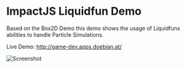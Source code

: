 # ImpactJS Liquidfun Demo

Based on the Box2D Demo this demo shows the usage of Liquidfuns abilities to handle Particle Simulations.

Live Demo: http://game-dev.apps.doebian.at/

![Screenshot](http://files.doebi.at/temp/Cw8xVeoW)
